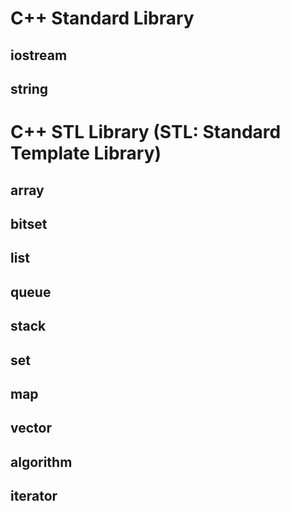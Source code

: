 # C++ Standard Library
## iostream
## string

# C++ STL Library (STL: Standard Template Library)
## array
## bitset
## list
## queue
## stack
## set
## map
## vector
## algorithm
## iterator
